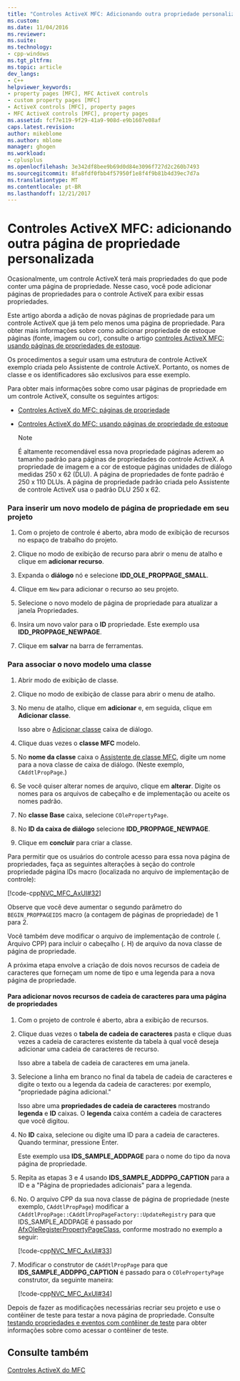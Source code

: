 ```yaml
---
title: "Controles ActiveX MFC: Adicionando outra propriedade personalizada página | Microsoft Docs"
ms.custom: 
ms.date: 11/04/2016
ms.reviewer: 
ms.suite: 
ms.technology:
- cpp-windows
ms.tgt_pltfrm: 
ms.topic: article
dev_langs:
- C++
helpviewer_keywords:
- property pages [MFC], MFC ActiveX controls
- custom property pages [MFC]
- ActiveX controls [MFC], property pages
- MFC ActiveX controls [MFC], property pages
ms.assetid: fcf7e119-9f29-41a9-908d-e9b1607e08af
caps.latest.revision: 
author: mikeblome
ms.author: mblome
manager: ghogen
ms.workload:
- cplusplus
ms.openlocfilehash: 3e342df8bee9b69d0d84e3096f727d2c260b7493
ms.sourcegitcommit: 8fa8fdf0fbb4f57950f1e8f4f9b81b4d39ec7d7a
ms.translationtype: MT
ms.contentlocale: pt-BR
ms.lasthandoff: 12/21/2017
---
```

# <a name="mfc-activex-controls-adding-another-custom-property-page"></a>Controles ActiveX MFC: adicionando outra página de propriedade personalizada
Ocasionalmente, um controle ActiveX terá mais propriedades do que pode conter uma página de propriedade. Nesse caso, você pode adicionar páginas de propriedades para o controle ActiveX para exibir essas propriedades.  
  
 Este artigo aborda a adição de novas páginas de propriedade para um controle ActiveX que já tem pelo menos uma página de propriedade. Para obter mais informações sobre como adicionar propriedade de estoque páginas (fonte, imagem ou cor), consulte o artigo [controles ActiveX MFC: usando páginas de propriedades de estoque](../mfc/mfc-activex-controls-using-stock-property-pages.md).  
  
 Os procedimentos a seguir usam uma estrutura de controle ActiveX exemplo criada pelo Assistente de controle ActiveX. Portanto, os nomes de classe e os identificadores são exclusivos para esse exemplo.  
  
 Para obter mais informações sobre como usar páginas de propriedade em um controle ActiveX, consulte os seguintes artigos:  
  
-   [Controles ActiveX do MFC: páginas de propriedade](../mfc/mfc-activex-controls-property-pages.md)  
  
-   [Controles ActiveX do MFC: usando páginas de propriedade de estoque](../mfc/mfc-activex-controls-using-stock-property-pages.md)  
  
    > [!NOTE]
    >  É altamente recomendável essa nova propriedade páginas aderem ao tamanho padrão para páginas de propriedades do controle ActiveX. A propriedade de imagem e a cor de estoque páginas unidades de diálogo medidas 250 x 62 (DLU). A página de propriedades de fonte padrão é 250 x 110 DLUs. A página de propriedade padrão criada pelo Assistente de controle ActiveX usa o padrão DLU 250 x 62.  
  
### <a name="to-insert-a-new-property-page-template-into-your-project"></a>Para inserir um novo modelo de página de propriedade em seu projeto  
  
1.  Com o projeto de controle é aberto, abra modo de exibição de recursos no espaço de trabalho do projeto.  
  
2.  Clique no modo de exibição de recurso para abrir o menu de atalho e clique em **adicionar recurso**.  
  
3.  Expanda o **diálogo** nó e selecione **IDD_OLE_PROPPAGE_SMALL**.  
  
4.  Clique em `New` para adicionar o recurso ao seu projeto.  
  
5.  Selecione o novo modelo de página de propriedade para atualizar a janela Propriedades.  
  
6.  Insira um novo valor para o **ID** propriedade. Este exemplo usa **IDD_PROPPAGE_NEWPAGE**.  
  
7.  Clique em **salvar** na barra de ferramentas.  
  
### <a name="to-associate-the-new-template-with-a-class"></a>Para associar o novo modelo uma classe  
  
1.  Abrir modo de exibição de classe.  
  
2.  Clique no modo de exibição de classe para abrir o menu de atalho.  
  
3.  No menu de atalho, clique em **adicionar** e, em seguida, clique em **Adicionar classe**.  
  
     Isso abre o [Adicionar classe](../ide/add-class-dialog-box.md) caixa de diálogo.  
  
4.  Clique duas vezes o **classe MFC** modelo.  
  
5.  No **nome da classe** caixa o [Assistente de classe MFC](../mfc/reference/mfc-add-class-wizard.md), digite um nome para a nova classe de caixa de diálogo. (Neste exemplo, `CAddtlPropPage`.)  
  
6.  Se você quiser alterar nomes de arquivo, clique em **alterar**. Digite os nomes para os arquivos de cabeçalho e de implementação ou aceite os nomes padrão.  
  
7.  No **classe Base** caixa, selecione `COlePropertyPage`.  
  
8.  No **ID da caixa de diálogo** selecione **IDD_PROPPAGE_NEWPAGE**.  
  
9. Clique em **concluir** para criar a classe.  
  
 Para permitir que os usuários do controle acesso para essa nova página de propriedades, faça as seguintes alterações à seção do controle propriedade página IDs macro (localizada no arquivo de implementação de controle):  
  
 [!code-cpp[NVC_MFC_AxUI#32](../mfc/codesnippet/cpp/mfc-activex-controls-adding-another-custom-property-page_1.cpp)]  
  
 Observe que você deve aumentar o segundo parâmetro do `BEGIN_PROPPAGEIDS` macro (a contagem de páginas de propriedade) de 1 para 2.  
  
 Você também deve modificar o arquivo de implementação de controle (. Arquivo CPP) para incluir o cabeçalho (. H) de arquivo da nova classe de página de propriedade.  
  
 A próxima etapa envolve a criação de dois novos recursos de cadeia de caracteres que forneçam um nome de tipo e uma legenda para a nova página de propriedade.  
  
#### <a name="to-add-new-string-resources-to-a-property-page"></a>Para adicionar novos recursos de cadeia de caracteres para uma página de propriedades  
  
1.  Com o projeto de controle é aberto, abra a exibição de recursos.  
  
2.  Clique duas vezes o **tabela de cadeia de caracteres** pasta e clique duas vezes a cadeia de caracteres existente da tabela à qual você deseja adicionar uma cadeia de caracteres de recurso.  
  
     Isso abre a tabela de cadeia de caracteres em uma janela.  
  
3.  Selecione a linha em branco no final da tabela de cadeia de caracteres e digite o texto ou a legenda da cadeia de caracteres: por exemplo, "propriedade página adicional."  
  
     Isso abre uma **propriedades de cadeia de caracteres** mostrando **legenda** e **ID** caixas. O **legenda** caixa contém a cadeia de caracteres que você digitou.  
  
4.  No **ID** caixa, selecione ou digite uma ID para a cadeia de caracteres. Quando terminar, pressione Enter.  
  
     Este exemplo usa **IDS_SAMPLE_ADDPAGE** para o nome do tipo da nova página de propriedade.  
  
5.  Repita as etapas 3 e 4 usando **IDS_SAMPLE_ADDPPG_CAPTION** para a ID e a "Página de propriedades adicionais" para a legenda.  
  
6.  No. O arquivo CPP da sua nova classe de página de propriedade (neste exemplo, `CAddtlPropPage`) modificar a `CAddtlPropPage::CAddtlPropPageFactory::UpdateRegistry` para que IDS_SAMPLE_ADDPAGE é passado por [AfxOleRegisterPropertyPageClass](../mfc/reference/registering-ole-controls.md#afxoleregisterpropertypageclass), conforme mostrado no exemplo a seguir:  
  
     [!code-cpp[NVC_MFC_AxUI#33](../mfc/codesnippet/cpp/mfc-activex-controls-adding-another-custom-property-page_2.cpp)]  
  
7.  Modificar o construtor de `CAddtlPropPage` para que **IDS_SAMPLE_ADDPPG_CAPTION** é passado para o `COlePropertyPage` construtor, da seguinte maneira:  
  
     [!code-cpp[NVC_MFC_AxUI#34](../mfc/codesnippet/cpp/mfc-activex-controls-adding-another-custom-property-page_3.cpp)]  
  
 Depois de fazer as modificações necessárias recriar seu projeto e use o contêiner de teste para testar a nova página de propriedade. Consulte [testando propriedades e eventos com contêiner de teste](../mfc/testing-properties-and-events-with-test-container.md) para obter informações sobre como acessar o contêiner de teste.  
  
## <a name="see-also"></a>Consulte também  
 [Controles ActiveX do MFC](../mfc/mfc-activex-controls.md)

